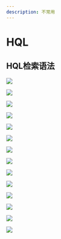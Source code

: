 ```yaml
---
description: 不常用
---
```


# HQL

## HQL检索语法

![](../../../../.gitbook/assets/image%20%2837%29.png)

![](../../../../.gitbook/assets/image%20%2827%29.png)

![](../../../../.gitbook/assets/image%20%28131%29.png)

![](../../../../.gitbook/assets/image%20%28110%29.png)

![](../../../../.gitbook/assets/image%20%28130%29.png)

![](../../../../.gitbook/assets/image%20%2870%29.png)

![](../../../../.gitbook/assets/image%20%28104%29.png)

![](../../../../.gitbook/assets/image%20%2872%29.png)

![](../../../../.gitbook/assets/image%20%28151%29.png)

![](../../../../.gitbook/assets/image%20%2859%29.png)

![](../../../../.gitbook/assets/image%20%2891%29.png)

![](../../../../.gitbook/assets/image%20%28149%29.png)

![](../../../../.gitbook/assets/image%20%28126%29.png)

![](../../../../.gitbook/assets/image%20%282%29.png)



